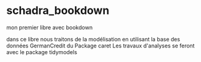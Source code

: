 # schadra_bookdown
mon premier libre avec bookdown

dans ce libre nous traitons de la modélisation en utilisant la base des données GermanCredit du Package caret
Les travaux d'analyses se feront avec le package tidymodels
